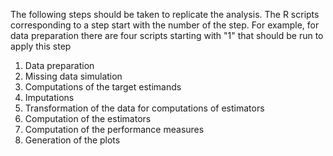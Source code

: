The following steps should be taken to replicate the analysis. The R scripts corresponding to a step start with the number of the step. For example, for data preparation there are four scripts starting with "1" that should be run to apply this step 
1.	Data preparation
2.	Missing data simulation
3.	Computations of the target estimands
4.	Imputations
5.	Transformation of the data for computations of estimators
6.	Computation of the estimators
7.	Computation of the performance measures
8.	Generation of the plots
